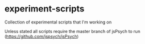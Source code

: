 # experiment-scripts
Collection of experimental scripts that I'm working on

Unless stated all scripts require the master branch of jsPsych to run (https://github.com/jspsych/jsPsych)
